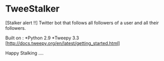 # TweeStalker
[Stalker alert !!]  Twitter bot that follows all followers of a user and all their followers. 

Built on :
*Python 2.9 
*Tweepy 3.3 [http://docs.tweepy.org/en/latest/getting_started.html]

Happy Stalking ....
